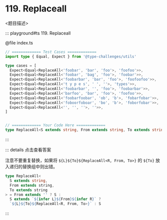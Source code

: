 # 119. Replaceall

<题目描述>

::: playground#ts 119. Replaceall

@file index.ts

```ts
// ============= Test Cases =============
import type { Equal, Expect } from '@type-challenges/utils'

type cases = [
  Expect<Equal<ReplaceAll<'foobar', 'bar', 'foo'>, 'foofoo'>>,
  Expect<Equal<ReplaceAll<'foobar', 'bag', 'foo'>, 'foobar'>>,
  Expect<Equal<ReplaceAll<'foobarbar', 'bar', 'foo'>, 'foofoofoo'>>,
  Expect<Equal<ReplaceAll<'t y p e s', ' ', ''>, 'types'>>,
  Expect<Equal<ReplaceAll<'foobarbar', '', 'foo'>, 'foobarbar'>>,
  Expect<Equal<ReplaceAll<'barfoo', 'bar', 'foo'>, 'foofoo'>>,
  Expect<Equal<ReplaceAll<'foobarfoobar', 'ob', 'b'>, 'fobarfobar'>>,
  Expect<Equal<ReplaceAll<'foboorfoboar', 'bo', 'b'>, 'foborfobar'>>,
  Expect<Equal<ReplaceAll<'', '', ''>, ''>>,
]


// ============= Your Code Here =============
type ReplaceAll<S extends string, From extends string, To extends string> = any
```

:::

::: details 点击查看答案

注意不要重复替换，如果将 `${L}${To}${ReplaceAll<R, From, To>}` 的 `${To}` 放入递归的替换组中则出错。

```ts
type ReplaceAll<
  S extends string,
  From extends string,
  To extends string
> = From extends '' ? S :
  S extends `${infer L}${From}${infer R}` ?
  `${L}${To}${ReplaceAll<R, From, To>}` : S
```

:::
